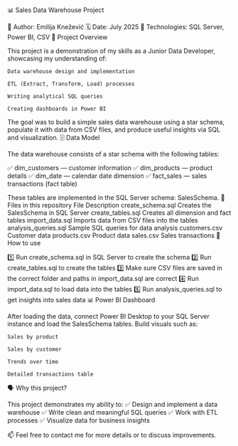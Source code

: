 📊 Sales Data Warehouse Project

👤 Author: Emilija Knežević
🗓️ Date: July 2025
🔗 Technologies: SQL Server, Power BI, CSV
📝 Project Overview

This project is a demonstration of my skills as a Junior Data Developer, showcasing my understanding of:

    Data warehouse design and implementation

    ETL (Extract, Transform, Load) processes

    Writing analytical SQL queries

    Creating dashboards in Power BI

The goal was to build a simple sales data warehouse using a star schema, populate it with data from CSV files, and produce useful insights via SQL and visualization.
🗄️ Data Model

The data warehouse consists of a star schema with the following tables:

✅ dim_customers — customer information
✅ dim_products — product details
✅ dim_date — calendar date dimension
✅ fact_sales — sales transactions (fact table)

These tables are implemented in the SQL Server schema: SalesSchema.
📂 Files in this repository
File	Description
create_schema.sql	Creates the SalesSchema in SQL Server
create_tables.sql	Creates all dimension and fact tables
import_data.sql	Imports data from CSV files into the tables
analysis_queries.sql	Sample SQL queries for data analysis
customers.csv	Customer data
products.csv	Product data
sales.csv	Sales transactions
🧪 How to use

1️⃣ Run create_schema.sql in SQL Server to create the schema
2️⃣ Run create_tables.sql to create the tables
3️⃣ Make sure CSV files are saved in the correct folder and paths in import_data.sql are correct
4️⃣ Run import_data.sql to load data into the tables
5️⃣ Run analysis_queries.sql to get insights into sales data
📊 Power BI Dashboard

After loading the data, connect Power BI Desktop to your SQL Server instance and load the SalesSchema tables.
Build visuals such as:

    Sales by product

    Sales by customer

    Trends over time

    Detailed transactions table

🗣️ Why this project?

This project demonstrates my ability to:
✅ Design and implement a data warehouse
✅ Write clean and meaningful SQL queries
✅ Work with ETL processes
✅ Visualize data for business insights

📫 Feel free to contact me for more details or to discuss improvements.
